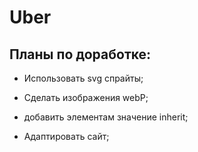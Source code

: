 # Uber

## Планы по доработке:

- Использовать svg спрайты;

- Сделать изображения webP;

- добавить элементам значение inherit;

- Адаптировать сайт;
